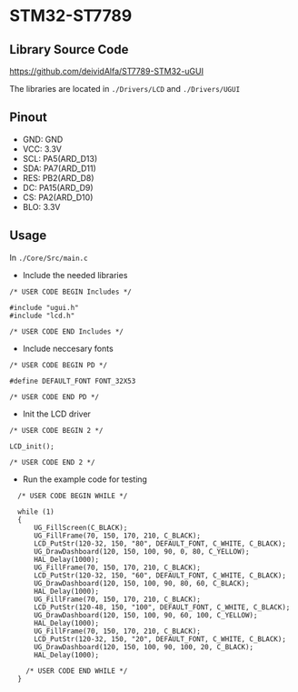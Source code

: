 # STM32-ST7789

## Library Source Code

https://github.com/deividAlfa/ST7789-STM32-uGUI

The libraries are located in `./Drivers/LCD` and `./Drivers/UGUI`

## Pinout

- GND: GND
- VCC: 3.3V
- SCL: PA5(ARD_D13)
- SDA: PA7(ARD_D11)
- RES: PB2(ARD_D8)
- DC: PA15(ARD_D9)
- CS: PA2(ARD_D10)
- BLO: 3.3V

## Usage

In `./Core/Src/main.c`

- Include the needed libraries

```
/* USER CODE BEGIN Includes */

#include "ugui.h"
#include "lcd.h"

/* USER CODE END Includes */
```

- Include neccesary fonts

```
/* USER CODE BEGIN PD */

#define DEFAULT_FONT FONT_32X53

/* USER CODE END PD */
```

- Init the LCD driver

```
/* USER CODE BEGIN 2 */

LCD_init();

/* USER CODE END 2 */
```

- Run the example code for testing

```
  /* USER CODE BEGIN WHILE */

  while (1)
  {
	  UG_FillScreen(C_BLACK);
	  UG_FillFrame(70, 150, 170, 210, C_BLACK);
	  LCD_PutStr(120-32, 150, "80", DEFAULT_FONT, C_WHITE, C_BLACK);
	  UG_DrawDashboard(120, 150, 100, 90, 0, 80, C_YELLOW);
	  HAL_Delay(1000);
	  UG_FillFrame(70, 150, 170, 210, C_BLACK);
	  LCD_PutStr(120-32, 150, "60", DEFAULT_FONT, C_WHITE, C_BLACK);
	  UG_DrawDashboard(120, 150, 100, 90, 80, 60, C_BLACK);
	  HAL_Delay(1000);
	  UG_FillFrame(70, 150, 170, 210, C_BLACK);
	  LCD_PutStr(120-48, 150, "100", DEFAULT_FONT, C_WHITE, C_BLACK);
	  UG_DrawDashboard(120, 150, 100, 90, 60, 100, C_YELLOW);
	  HAL_Delay(1000);
	  UG_FillFrame(70, 150, 170, 210, C_BLACK);
	  LCD_PutStr(120-32, 150, "20", DEFAULT_FONT, C_WHITE, C_BLACK);
	  UG_DrawDashboard(120, 150, 100, 90, 100, 20, C_BLACK);
	  HAL_Delay(1000);

    /* USER CODE END WHILE */
  }
```
